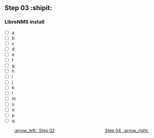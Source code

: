 ## Step 03 :shipit:
### LibreNMS install
- [ ] a
- [ ] b
- [ ] c
- [ ] d
- [ ] e
- [ ] f
- [ ] g
- [ ] h
- [ ] i
- [ ] j
- [ ] k
- [ ] l
- [ ] m
- [ ] n
- [ ] o
- [ ] p
- [ ] q

<p align="center"> <a href="Step_02.md">:arrow_left:&nbsp;&nbsp;Step 02</a> &nbsp;&nbsp;&nbsp;&nbsp;&nbsp;&nbsp;&nbsp;&nbsp;&nbsp;&nbsp;&nbsp;&nbsp;&nbsp;&nbsp;&nbsp;&nbsp;&nbsp;&nbsp;&nbsp;&nbsp;&nbsp;&nbsp;&nbsp;&nbsp;&nbsp;&nbsp;&nbsp;&nbsp;&nbsp;&nbsp;&nbsp;&nbsp;&nbsp;&nbsp;&nbsp;&nbsp;&nbsp;&nbsp;&nbsp;&nbsp;  <a href="Step_04.md">Step 04&nbsp; :arrow_right:</a></p>
